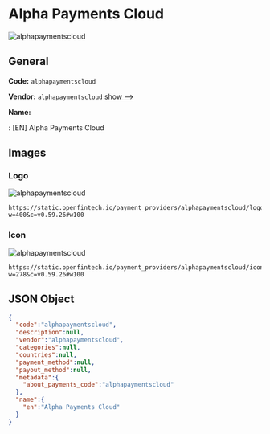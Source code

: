 
# Alpha Payments Cloud 
![alphapaymentscloud](https://static.openfintech.io/payment_providers/alphapaymentscloud/logo.svg?w=400&c=v0.59.26#w100)  

## General 
 
**Code:** `alphapaymentscloud` 
 
**Vendor:** `alphapaymentscloud` [show -->](/vendors/alphapaymentscloud/) 
 
**Name:** 
 
:	[EN] Alpha Payments Cloud 
 

## Images 

### Logo 
 
![alphapaymentscloud](https://static.openfintech.io/payment_providers/alphapaymentscloud/logo.svg?w=400&c=v0.59.26#w100)  

```
https://static.openfintech.io/payment_providers/alphapaymentscloud/logo.svg?w=400&c=v0.59.26#w100
```  

### Icon 
 
![alphapaymentscloud](https://static.openfintech.io/payment_providers/alphapaymentscloud/icon.svg?w=278&c=v0.59.26#w100)  

```
https://static.openfintech.io/payment_providers/alphapaymentscloud/icon.svg?w=278&c=v0.59.26#w100
```  

## JSON Object 

```json
{
  "code":"alphapaymentscloud",
  "description":null,
  "vendor":"alphapaymentscloud",
  "categories":null,
  "countries":null,
  "payment_method":null,
  "payout_method":null,
  "metadata":{
    "about_payments_code":"alphapaymentscloud"
  },
  "name":{
    "en":"Alpha Payments Cloud"
  }
}
```  
